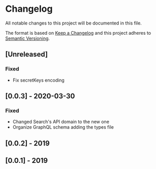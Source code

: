 # Changelog

All notable changes to this project will be documented in this file.

The format is based on [Keep a Changelog](http://keepachangelog.com/en/1.0.0/)
and this project adheres to [Semantic Versioning](http://semver.org/spec/v2.0.0.html).

## [Unreleased]
### Fixed
- Fix secretKeys encoding

## [0.0.3] - 2020-03-30
### Fixed
- Changed Search's API domain to the new one 
- Organize GraphQL schema adding the types file

## [0.0.2] - 2019

## [0.0.1] - 2019
